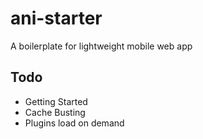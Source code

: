 # ani-starter
A boilerplate for lightweight mobile web app

## Todo
* Getting Started
* Cache Busting
* Plugins load on demand

